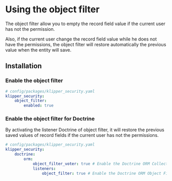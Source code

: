 Using the object filter
=======================

The object filter allow you to empty the record field value if the current user has not the permission.

Also, if the current user change the record field value while he does not have the permissions, the object filter will
restore automatically the previous value when the entity will save.

## Installation

### Enable the object filter

```yaml
# config/packages/klipper_security.yaml
klipper_security:
    object_filter:
        enabled: true
```

### Enable the object filter for Doctrine

By activating the listener Doctrine of object filter, it will restore the previous saved values of record fields
if the current user has not the permissions.

```yaml
# config/packages/klipper_security.yaml
klipper_security:
    doctrine:
        orm:
            object_filter_voter: true # Enable the Doctrine ORM Collection Object Filter
            listeners:
                object_filter: true # Enable the Doctrine ORM Object Filter Listener
```
